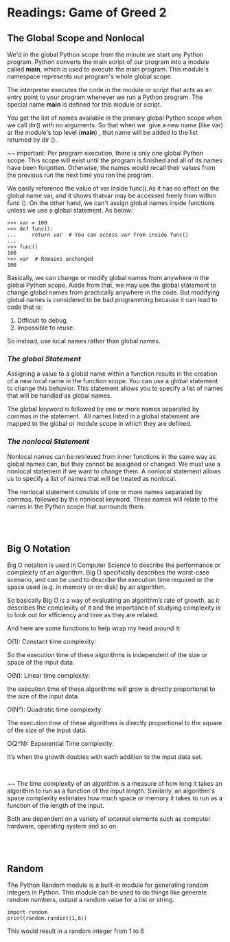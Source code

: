 # Readings: Game of Greed 2


## **The Global Scope and Nonlocal**

We'd in the global Python scope from the minute we start any Python program. Python converts the main script of our program into a module called __main__, which is used to execute the main program. This module's namespace represents our program's whole global scope.

The interpreter executes the code in the module or script that acts as an entry point to your program whenever we run a Python program. The special name __main__ is defined for this module or script.

You get the list of names available in the primary global Python scope when we call dir() with no arguments. So that when we  give a new name (like var) ar the module's top level (__main__) , that name will be added to the list returned by dir ().

~~ important: Per program execution, there is only one global Python scope. This scope will exist until the program is finished and all of its names have been forgotten. Otherwise, the names would recall their values from the previous run the next time you ran the program.

We easily reference the value of var inside func().As it has no effect on the global name var, and it shows thatvar may be accessed freely from within func (). On the other hand, we can't assign global names inside functions unless we use a global statement.
As below:

```
>>> var = 100
>>> def func():
...     return var  # You can access var from inside func()
...
>>> func()
100
>>> var  # Remains unchanged
100
```

Basically, we can change or modify global names from anywhere in the global Python scope. Aside from that, we may use the global statement to change global names from practically anywhere in the code. But modifying global names is considered to be bad programming because it can lead to code that is:

1. Difficult to debug.
2. Impossible to reuse.

So instead, use local names rather than global names.


### ***The global Statement***

Assigning a value to a global name within a function results in the creation of a new local name in the function scope. You can use a global statement to change this behavior. This statement allows you to specify a list of names that will be handled as global names.

The global keyword is followed by one or more names separated by commas in the statement.  All names listed in a global statement are mapped to the global or module scope in which they are defined.

### ***The nonlocal Statement***

Nonlocal names can be retrieved from inner functions in the same way as global names can, but they cannot be assigned or changed. We must use a nonlocal statement if we want to change them. A nonlocal statement allows us to specify a list of names that will be treated as nonlocal.

The nonlocal statement consists of one or more names separated by commas, followed by the nonlocal keyword. These names will relate to the names in the Python scope that surrounds them.
 

<br>
<br>



## **Big O Notation**

Big O notation is used in Computer Science to describe the performance or complexity of an algorithm. Big O specifically describes the worst-case scenario, and can be used to describe the execution time required or the space used (e.g. in memory or on disk) by an algorithm.

So basically Big O is a way of evaluating an algorithm’s rate of growth, as it describes the complexity of it and the importance of studying complexity is to look out for efficiency and time as they are related.

And here are some functions to help wrap my head around it:

O(1): Constant time complexity:

So the execution time of these algorithms is independent of the size or space of the input data.

O(N): Linear time complexity:

the execution time of these algorithms will grow is directly proportional to the size of the input data.

O(N²): Quadratic time complexity:

The execution time of these algorithms is directly proportional to the square of the size of the input data.

O(2^N): Exponential Time complexity:

It’s when the growth doubles with each addition to the input data set.

<br>

~~ The time complexity of an algorithm is a measure of how long it takes an algorithm to run as a function of the input length. Similarly, an algorithm's space complexity estimates how much space or memory it takes to run as a function of the length of the input.

Both are dependent on a variety of external elements such as computer hardware, operating system and so on.
 

<br>
<br>


## **Random**

The Python Random module is a built-in module for generating random integers in Python. This module can be used to do things like generate random numbers, output a random value for a list or string.

```
import random
print(random.randint(1,6))
```
This would result in a random integer from 1 to 6